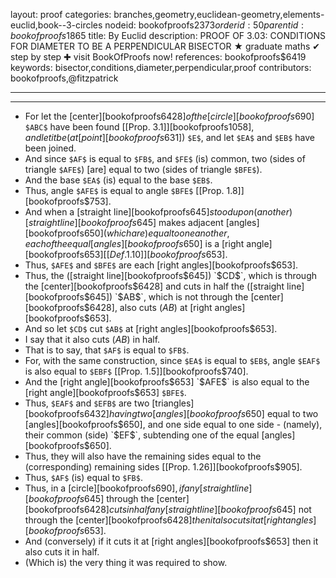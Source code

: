layout: proof
categories: branches,geometry,euclidean-geometry,elements-euclid,book--3-circles
nodeid: bookofproofs$2373
orderid: 50
parentid: bookofproofs$1865
title: By Euclid
description: PROOF OF 3.03: CONDITIONS FOR DIAMETER TO BE A PERPENDICULAR BISECTOR &#9733; graduate maths &#10004; step by step &#10010; visit BookOfProofs now!
references: bookofproofs$6419
keywords: bisector,conditions,diameter,perpendicular,proof
contributors: bookofproofs,@fitzpatrick

---


---



* For let the [center][bookofproofs$6428] of the [circle][bookofproofs$690] `$ABC$` have been found [[Prop. 3.1]][bookofproofs$1058], and let it be (at [point][bookofproofs$631]) `$E$`, and let `$EA$` and `$EB$` have been joined.
* And since `$AF$` is equal to `$FB$`, and `$FE$` (is) common, two (sides of triangle `$AFE$`) [are] equal to two (sides of triangle `$BFE$`).
* And the base `$EA$` (is) equal to the base `$EB$`.
* Thus, angle `$AFE$` is equal to angle `$BFE$` [[Prop. 1.8]][bookofproofs$753].
* And when a [straight line][bookofproofs$645] stood upon (another) [straight line][bookofproofs$645] makes adjacent [angles][bookofproofs$650] (which are) equal to one another, each of the equal [angles][bookofproofs$650] is a [right angle][bookofproofs$653] [ [Def. 1.10] ][bookofproofs$653].
* Thus, `$AFE$` and `$BFE$` are each [right angles][bookofproofs$653].
* Thus, the ([straight line][bookofproofs$645]) `$CD$`, which is through the [center][bookofproofs$6428] and cuts in half the ([straight line][bookofproofs$645]) `$AB$`, which is not through the [center][bookofproofs$6428], also cuts ($AB$) at [right angles][bookofproofs$653].
* And so let `$CD$` cut `$AB$` at [right angles][bookofproofs$653].
* I say that it also cuts ($AB$) in half.
* That is to say, that `$AF$` is equal to `$FB$`.
* For, with the same construction, since `$EA$` is equal to `$EB$`, angle `$EAF$` is also equal to `$EBF$` [[Prop. 1.5]][bookofproofs$740].
* And the [right angle][bookofproofs$653] `$AFE$` is also equal to the [right angle][bookofproofs$653] `$BFE$`.
* Thus, `$EAF$` and `$EFB$` are two [triangles][bookofproofs$6432] having two [angles][bookofproofs$650] equal to two [angles][bookofproofs$650], and one side equal to one side - (namely), their common (side) `$EF$`, subtending one of the equal [angles][bookofproofs$650].
* Thus, they will also have the remaining sides equal to the (corresponding) remaining sides [[Prop. 1.26]][bookofproofs$905].
* Thus, `$AF$` (is) equal to `$FB$`.
* Thus, in a [circle][bookofproofs$690], if any [straight line][bookofproofs$645] through the [center][bookofproofs$6428] cuts in half any [straight line][bookofproofs$645] not through the [center][bookofproofs$6428] then it also cuts it at [right angles][bookofproofs$653].
* And (conversely) if it cuts it at [right angles][bookofproofs$653] then it also cuts it in half.
* (Which is) the very thing it was required to show.
